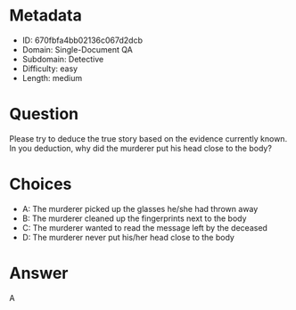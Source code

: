 # Metadata

- ID: 670fbfa4bb02136c067d2dcb
- Domain: Single-Document QA
- Subdomain: Detective
- Difficulty: easy
- Length: medium

# Question

Please try to deduce the true story based on the evidence currently known. In you deduction, why did the murderer put his head close to the body?

# Choices

- A: The murderer picked up the glasses he/she had thrown away
- B: The murderer cleaned up the fingerprints next to the body
- C: The murderer wanted to read the message left by the deceased
- D: The murderer never put his/her head close to the body

# Answer

A
